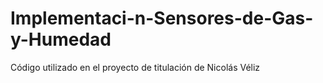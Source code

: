 # Implementaci-n-Sensores-de-Gas-y-Humedad
Código utilizado en el proyecto de titulación de Nicolás Véliz
